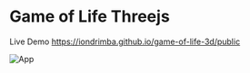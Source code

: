 # Game of Life Threejs

Live Demo https://iondrimba.github.io/game-of-life-3d/public

![App](https://raw.githubusercontent.com/iondrimba/images/master/game-of-life.gif)
